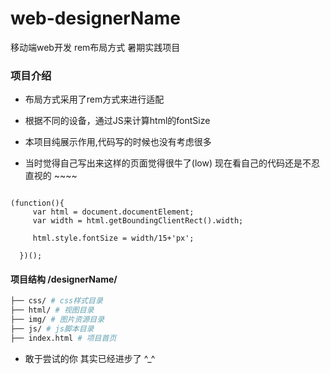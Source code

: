 # web-designerName
移动端web开发   rem布局方式  暑期实践项目

### 项目介绍

* 布局方式采用了rem方式来进行适配

* 根据不同的设备，通过JS来计算html的fontSize

* 本项目纯展示作用,代码写的时候也没有考虑很多

* 当时觉得自己写出来这样的页面觉得很牛了(low)  现在看自己的代码还是不忍直视的 ~~~~

```JS

(function(){
     var html = document.documentElement;
     var width = html.getBoundingClientRect().width;

     html.style.fontSize = width/15+'px';

  })();

```


#### 项目结构  /designerName/

``` sh
├── css/ # css样式目录
├── html/ # 视图目录
├── img/ # 图片资源目录
├── js/ # js脚本目录
├── index.html # 项目首页

```

* 敢于尝试的你 其实已经进步了 ^_^



